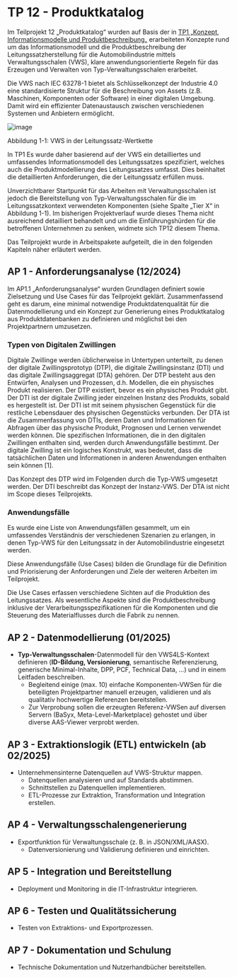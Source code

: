 # TP 12 - Produktkatalog
Im Teilprojekt 12 „Produktkatalog“ wurden auf Basis der in [TP1 „Konzept, Informationsmodelle und Produktbeschreibung„](https://github.com/VWS4LS/vws4ls-subproject-results/tree/main/TP01) erarbeiteten Konzepte rund um das Informationsmodell und die Produktbeschreibung der Leitungssatzherstellung für die Automobilindustrie mittels Verwaltungsschalen (VWS), klare anwendungsorientierte Regeln für das Erzeugen und Verwalten von Typ-Verwaltungsschalen erarbeitet.

Die VWS nach IEC 63278-1 bietet als Schlüsselkonzept der Industrie 4.0 eine standardisierte Struktur für die Beschreibung von Assets (z.B. Maschinen, Komponenten oder Software) in einer digitalen Umgebung. Damit wird ein effizienter Datenaustausch zwischen verschiedenen Systemen und Anbietern ermöglicht.

![image](https://github.com/user-attachments/assets/5de698ad-23e7-487f-b36c-bd9f6b960524)

Abbildung 1-1: VWS in der Leitungssatz-Wertkette

In TP1 Es wurde daher basierend auf der VWS ein detailliertes und umfassendes Informationsmodell des Leitungssatzes spezifiziert, welches auch die Produktmodellierung des Leitungssatzes umfasst. Dies beinhaltet die detaillierten Anforderungen, die der Leitungssatz erfüllen muss.

Unverzichtbarer Startpunkt für das Arbeiten mit Verwaltungsschalen ist jedoch die Bereitstellung von Typ-Verwaltungsschalen für die im Leitungssatzkontext verwendeten Komponenten (siehe Spalte „Tier X“ in Abbildung 1-1). Im bisherigen Projektverlauf wurde dieses Thema nicht ausreichend detailliert behandelt und um die Einführungshürden für die betroffenen Unternehmen zu senken, widmete sich TP12 diesem Thema.

Das Teilprojekt wurde in Arbeitspakete aufgeteilt, die in den folgenden Kapiteln näher erläutert werden.

## AP 1 - Anforderungsanalyse (12/2024)

Im AP1.1 „Anforderungsanalyse“ wurden Grundlagen definiert sowie Zielsetzung und Use Cases für das Teilprojekt geklärt. Zusammenfassend geht es darum, eine minimal notwendige Produktdatenqualität für die Datenmodellierung und ein Konzept zur Generierung eines Produktkatalog aus Produktdatenbanken zu definieren und möglichst bei den Projektpartnern umzusetzen.

### Typen von Digitalen Zwillingen

Digitale Zwillinge werden üblicherweise in Untertypen unterteilt, zu denen der digitale Zwillingsprototyp (DTP), die digitale Zwillingsinstanz (DTI) und das digitale Zwillingsaggregat (DTA) gehören. Der DTP besteht aus den Entwürfen, Analysen und Prozessen, d.h. Modellen, die ein physisches Produkt realisieren. Der DTP existiert, bevor es ein physisches Produkt gibt. Der DTI ist der digitale Zwilling jeder einzelnen Instanz des Produkts, sobald es hergestellt ist. Der DTI ist mit seinem physischen Gegenstück für die restliche Lebensdauer des physischen Gegenstücks verbunden. Der DTA ist die Zusammenfassung von DTIs, deren Daten und Informationen für Abfragen über das physische Produkt, Prognosen und Lernen verwendet werden können. Die spezifischen Informationen, die in den digitalen Zwillingen enthalten sind, werden durch Anwendungsfälle bestimmt. Der digitale Zwilling ist ein logisches Konstrukt, was bedeutet, dass die tatsächlichen Daten und Informationen in anderen Anwendungen enthalten sein können [1].

Das Konzept des DTP wird im Folgenden durch die Typ-VWS umgesetzt werden. Der DTI beschreibt das Konzept der Instanz-VWS. Der DTA ist nicht im Scope dieses Teilprojekts.

### Anwendungsfälle

Es wurde eine Liste von Anwendungsfällen gesammelt, um ein umfassendes Verständnis der verschiedenen Szenarien zu erlangen, in denen Typ-VWS für den Leitungssatz in der Automobilindustrie eingesetzt werden.

Diese Anwendungsfälle (Use Cases) bilden die Grundlage für die Definition und Priorisierung der Anforderungen und Ziele der weiteren Arbeiten im Teilprojekt.

Die Use Cases erfassen verschiedene Sichten auf die Produktion des Leitungssatzes. Als wesentliche Aspekte sind die Produktbeschreibung inklusive der Verarbeitungsspezifikationen für die Komponenten und die Steuerung des Materialflusses durch die Fabrik zu nennen.


## AP 2 - Datenmodellierung (01/2025)

-   **Typ-Verwaltungsschalen**-Datenmodell für den VWS4LS-Kontext definieren (**ID-Bildung, Versionierung**, semantische Referenzierung, generische Minimal-Inhalte, DPP, PCF, Technical Data, …) und in einem Leitfaden beschreiben.
    -   Begleitend einige (max. 10) einfache Komponenten-VWSen für die beteiligten Projektpartner manuell erzeugen, validieren und als qualitativ hochwertige Referenzen bereitstellen.
    -   Zur Verprobung sollen die erzeugten Referenz-VWSen auf diversen Servern (BaSyx, Meta-Level-Marketplace) gehostet und über diverse AAS-Viewer verprobt werden.

## AP 3 - Extraktionslogik (ETL) entwickeln (ab 02/2025)

-   Unternehmensinterne Datenquellen auf VWS-Struktur mappen.
    -   Datenquellen analysieren und auf Standards abstimmen.
    -   Schnittstellen zu Datenquellen implementieren.
    -   ETL-Prozesse zur Extraktion, Transformation und Integration erstellen.

## AP 4 - Verwaltungsschalengenerierung

-   Exportfunktion für Verwaltungsschale (z. B. in JSON/XML/AASX).
    -   Datenversionierung und Validierung definieren und einrichten.

## AP 5 - Integration und Bereitstellung

-   Deployment und Monitoring in die IT-Infrastruktur integrieren.

## AP 6 - Testen und Qualitätssicherung

-   Testen von Extraktions- und Exportprozessen.

## AP 7 - Dokumentation und Schulung

-   Technische Dokumentation und Nutzerhandbücher bereitstellen.
